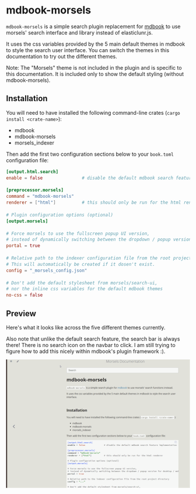 # mdbook-morsels

`mdbook-morsels` is a simple search plugin replacement for [mdbook](https://github.com/rust-lang/mdBook) to use morsels' search interface and library instead of elasticlunr.js.

It uses the css variables provided by the 5 main default themes in mdbook to style the search user interface. You can switch the themes in this documentation to try out the different themes.

Note: The "Morsels" theme is not included in the plugin and is specific to this documentation. It is included only to show the default styling (without mdbook-morsels).

## Installation

You will need to have installed the following command-line crates (`cargo install <crate-name>`):
- mdbook
- mdbook-morsels
- morsels_indexer

Then add the first two configuration sections below to your `book.toml` configuration file:

```toml
[output.html.search]
enable = false               # disable the default mdbook search feature implementation

[preprocessor.morsels]
command = "mdbook-morsels"
renderer = ["html"]          # this should only be run for the html renderer

# Plugin configuration options (optional)
[output.morsels]

# Force morsels to use the fullscreen popup UI version,
# instead of dynamically switching between the dropdown / popup version for desktop / mobile devices
portal = true

# Relative path to the indexer configuration file from the root project directory
# This will automatically be created if it dosen't exist.
config = "_morsels_config.json"

# Don't add the default stylesheet from morsels/search-ui,
# nor the inline css variables for the default mdbook themes
no-css = false
```

## Preview

Here's what it looks like across the five different themes currently.

Also note that unlike the default search feature, the search bar is always there! There is no search icon on the navbar to click. I am still trying to figure how to add this nicely within mdbook's plugin framework :).

![mdbook morsels plugin preview](./images/mdbook-preview.gif)
